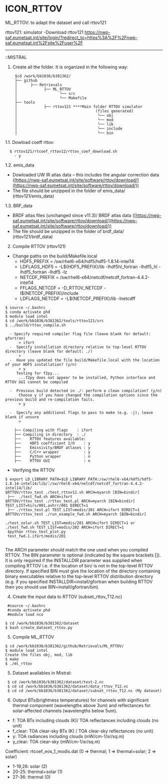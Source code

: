 # ICON_RTTOV


ML_RTTOV: to adapt the dataset and call rttov121

rttov121: simulator
 -Download rttov121 https://nwp-saf.eumetsat.int/site/login/?redirect_to=https%3A%2F%2Fnwp-saf.eumetsat.int%2Fsite%2Fuser%2F

----------
::MISTRAL
1. Create all the folder. It is organized in the following way:
        
        $cd /work/bb1036/b381362/
        ├── github
        │      ├── Retrievals
        │            ├── ML_RTTOV
        │                   └── src
        │                   └── Makefile
        ├── tools
        │            ├── rttov121 ****Main folder RTTOV simulator 
        │                                   (files generated) 
        │                                    └── obj
        │                                    └── mod
        │                                    └── lib
        │                                    └── include
        │                                    └── bin

1.1. Dowload coeff rttov:
```
  $ rttov121/rtcoef_rttov12/rttov_coef_download.sh
    - y
```    
1.2. emis_data
  - Dowloaded UW IR atlas data – this includes the angular correction data ([https://nwp-saf.eumetsat.int/site/software/rttov/download/](https://nwp-saf.eumetsat.int/site/software/rttov/download/))
  - The file should be unzipped in the folder of emis_data/ (rttov121/emis_data)

1.3. BRF_data
  - BRDF atlas files (unchanged since v11.3)/ BRDF atlas data ([https://nwp-saf.eumetsat.int/site/software/rttov/download/](https://nwp-saf.eumetsat.int/site/software/rttov/download/))
  - The  file should be unzipped in the folder of brdf_data/ (rttov121/brdf_data)
   
2. Compile RTTOV (rttov121)
  -  Change paths on the build/Makefile.local
      - HDF5_PREFIX  = /sw/rhel6-x64/hdf5/hdf5-1.8.14-intel14 
      - LDFLAGS_HDF5 = -L$(HDF5_PREFIX)/lib -lhdf5hl_fortran -lhdf5_hl -lhdf5_fortran -lhdf5 -lz
      - NETCDF_PREFIX  = /sw/rhel6-x64/netcdf/netcdf_fortran-4.4.2-intel14
      - FFLAGS_NETCDF  = -D_RTTOV_NETCDF -I$(NETCDF_PREFIX)/include
      - LDFLAGS_NETCDF = -L$(NETCDF_PREFIX)/lib -lnetcdff
  ```
  $ source ~/.bashrc
  $ conda activate phd
  $ module load intel 
  $ cd /work/bb1036/b381362/tools/rttov121/src
  $ ../build/rttov_compile.sh
  ```
      - Specify required compiler flag file (leave blank for default: gfortran)
          > ifort
      -  Specify installation directory relative to top-level RTTOV directory (leave blank for default: ./)
          > 
      -  Have you updated the file build/Makefile.local with the location of your HDF5 installation? (y/n)
          > y
         Testing for f2py...
          ...f2py does not appear to be installed, Python interface and RTTOV GUI cannot be compiled

      -  Previous build detected in ./: perform a clean compilation? (y/n)
          Choose y if you have changed the compilation options since the previous build and re-compilation fails.
          > y

      -  Specify any additional flags to pass to make (e.g. -j); leave blank if unsure
          > 
  
        ├── Compiling with flags    : ifort
        ├── Compiling in directory  : ./
        ├──    RTTOV features available:
        ├──    HDF5 coefficient I/O    : y
        ├──    Emissivity/BRDF atlases : y
        ├──    C/C++ wrapper           : y
        ├──    Python wrapper          : n 
        ├──    RTTOV GUI               : n 
  - Verifying the RTTOV
  ```
  $ export LD_LIBRARY_PATH=$LD_LIBRARY_PATH:/sw/rhel6-x64/hdf5/hdf5-1.8.14-intel14/lib/:/sw/rhel6-x64/netcdf/netcdf_fortran-4.4.2-intel14/lib/
  $RTTOV/rttov_test ./test_rttov12.sh ARCH=myarch [BIN=bindir]
   ├──  ./test_fwd.sh ARCH=ifort
  $RTTOV/rttov_test ./rttov_test.pl ARCH=myarch [BIN=bindir] TEST_LIST=hirs/001,avhrr/001 DIRECT=1
   ├── ./rttov_test.pl TEST_LIST=modis/201 ARCH=ifort DIRECT=1
  $RTTOV/rttov_test ./run_example_fwd.sh ARCH=myarch [BIN=bindir]
  
  ./test_solar.sh TEST_LIST=modis/201 ARCH=ifort DIRECT=1 or ./test_fwd.sh TEST_LIST=modis/202 ARCH=ifort DIRECT=1
   $python rttov_test_plot.py
   test_fwd.1.ifort/modis/201
   

  ```
  The ARCH parameter should match the one used when you compiled RTTOV. The BIN parameter is optional
(indicated by the square brackets []). It is only required if the INSTALLDIR parameter was supplied when compiling
RTTOV i.e. if the location of bin/ is not in the top-level RTTOV directory. If specified BIN must give the location of
the directory containing binary executables relative to the top-level RTTOV distribution directory (e.g. if you specified
INSTALLDIR=install/gfortran when building RTTOV then you should use BIN=install/gfortran/bin).

4. Create the input data to RTTOV (subset_rttov_T12.nc)
  ```
   #source ~/.bashrc
   #conda activate phd
   #module load nco
 
  $ cd /work/bb1036/b381362/dataset
  $ bash create_dataset_rttov.py
  
  ```
5. Compile ML_RTTOV

  ```
  $ cd /work/bb1036/b381362/github/Retrievals/ML_RTTOV/
  $ module load intel
  Create the files obj, mod, lib
  $ make
  $ ./ml_rttov
  ```


5. Dataset availables in Mistral:
```
 $ cd /work/bb1036/b381362/dataset/test-2.nc
 $ cd cd /work/bb1036/b381362/dataset/data_rttov_T12.nc
 $ cd cd /work/bb1036/b381362/dataset/subset_rttov_T12.nc (My dataset)
 ```
 
 

6. Output
    BTs(brightness temperatures) for channels with significant thermal component (wavelengths above 3um) and reflectances for solar-affected channels (wavelengths below 5um).
    
  - f: TOA BTs including clouds (K)/ TOA reflectances including clouds (no unit)
  - f_clear: TOA clear-sky BTs (K) / TOA clear-sky reflectances (no unit)
  - y: TOA radiances including clouds (mW/cm-1/sr/sq.m)
  - y_clear: TOA clear-sky (mW/cm-1/sr/sq.m)
    
 Coefficient: rtcoef_eos_1_modis.dat (0 => thermal; 1 => thermal+solar; 2 => solar)
  - 1-19,26: solar (2)
  - 20-25: thermal+solar (1)
  - 27-36: thermal (0)
    

